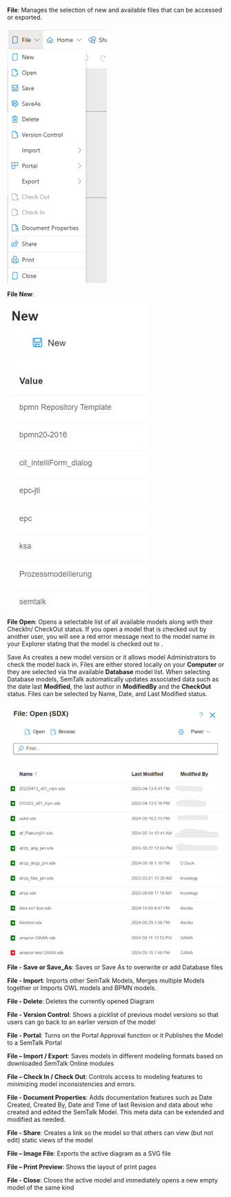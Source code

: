**File**: Manages the selection of new and available files that can be accessed or exported.

![alt text](images/PullDownMenu2.png)

**File New**:

![alt text](<images/File - New.png>)

**File Open**: Opens a selectable list of all available models along with their CheckIn/ CheckOut status. If you open a model that is checked out by another user, you will see a red error message next to the model name in your Explorer stating that the model is checked out to <user x>. 

Save As creates a new model version or it allows model Administrators to check the model back in. Files are either stored locally on your **Computer** or they are selected via the available  **Database** model list. When selecting Database models, SemTalk automatically updates associated data such as the date last **Modified**, the last author in **ModifiedBy** and the **CheckOut** status. Files can be selected by Name, Date, and Last Modified status.

![alt text](<images/FIle Open Menu.png>)

**File - Save or Save_As**: Saves or Save As to overwrite or add Database files

**File - Import**: Imports other SemTalk Models, Merges multiple Models together or Imports OWL models and BPMN models.

**File - Delete**: Deletes the currently opened Diagram

**File - Version Control**: Shows a picklist of previous model versions so that users can go back to an earlier version of the model

**File - Portal**: Turns on the Portal Approval function or it Publishes the Model to a SemTalk Portal

**File – Import / Export**: Saves models in different modeling formats based on downloaded SemTalk Online modules

**File – Check In / Check Out**:  Controls access to modeling features to minimizing model inconsistencies and errors.

**File - Document Properties**: Adds documentation features such as Date Created, Created By, Date and Time of last Revision and data about who created and edited the SemTalk Model. This meta data can be extended and modified as needed.

**File - Share**: Creates a link so the model so that others can view (but not edit) static views of the model 

**File – Image File**: Exports the active diagram as a SVG file

**File – Print Preview**: Shows the layout of print pages

**File - Close**: Closes the active model and immediately opens a new empty model of the same kind





